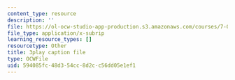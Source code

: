 ```yaml
---
content_type: resource
description: ''
file: https://ol-ocw-studio-app-production.s3.amazonaws.com/courses/7-01sc-fundamentals-of-biology-fall-2011/594085fc48d354cc8d2cc56dd05e1ef1_uBRdfsz_YB4.vtt
file_type: application/x-subrip
learning_resource_types: []
resourcetype: Other
title: 3play caption file
type: OCWFile
uid: 594085fc-48d3-54cc-8d2c-c56dd05e1ef1
---
```

